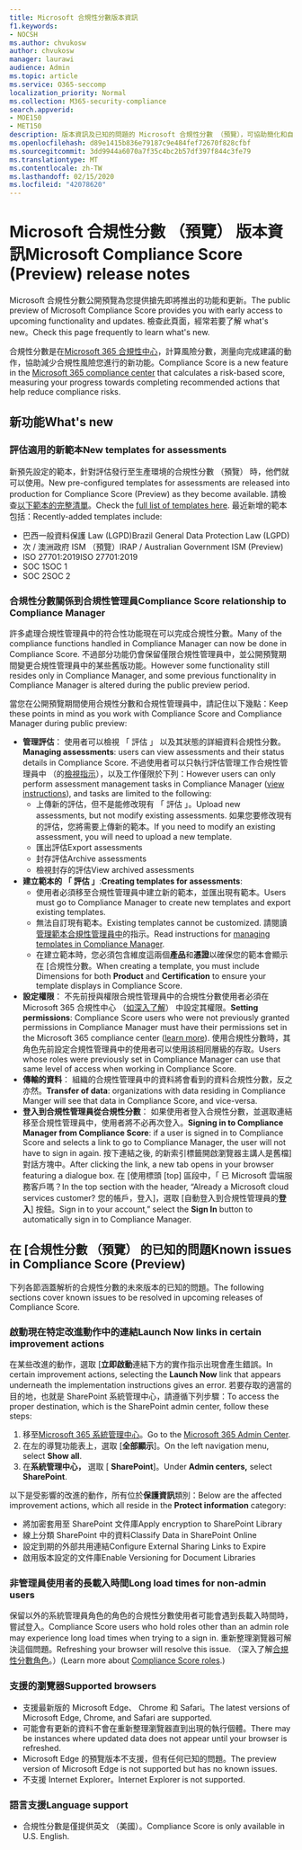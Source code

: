 ```yaml
---
title: Microsoft 合規性分數版本資訊
f1.keywords:
- NOCSH
ms.author: chvukosw
author: chvukosw
manager: laurawi
audience: Admin
ms.topic: article
ms.service: O365-seccomp
localization_priority: Normal
ms.collection: M365-security-compliance
search.appverid:
- MOE150
- MET150
description: 版本資訊及已知的問題的 Microsoft 合規性分數 （預覽），可協助簡化和自動化風險評定 M365 合規性中心中的功能。
ms.openlocfilehash: d89e1415b836e79187c9e484fef72670f828cfbf
ms.sourcegitcommit: 3dd9944a6070a7f35c4bc2b57df397f844c3fe79
ms.translationtype: MT
ms.contentlocale: zh-TW
ms.lasthandoff: 02/15/2020
ms.locfileid: "42078620"
---
```

# <a name="microsoft-compliance-score-preview-release-notes"></a><span data-ttu-id="52922-103">Microsoft 合規性分數 （預覽） 版本資訊</span><span class="sxs-lookup"><span data-stu-id="52922-103">Microsoft Compliance Score (Preview) release notes</span></span>

<span data-ttu-id="52922-104">Microsoft 合規性分數公開預覽為您提供搶先即將推出的功能和更新。</span><span class="sxs-lookup"><span data-stu-id="52922-104">The public preview of Microsoft Compliance Score provides you with early access to upcoming functionality and updates.</span></span> <span data-ttu-id="52922-105">檢查此頁面，經常若要了解 what's new。</span><span class="sxs-lookup"><span data-stu-id="52922-105">Check this page frequently to learn what's new.</span></span>

<span data-ttu-id="52922-106">合規性分數是在[Microsoft 365 合規性中心](microsoft-365-compliance-center.md)，計算風險分數，測量向完成建議的動作，協助減少合規性風險您進行的新功能。</span><span class="sxs-lookup"><span data-stu-id="52922-106">Compliance Score is a new feature in the [Microsoft 365 compliance center](microsoft-365-compliance-center.md) that calculates a risk-based score, measuring your progress towards completing recommended actions that help reduce compliance risks.</span></span>

## <a name="whats-new"></a><span data-ttu-id="52922-107">新功能</span><span class="sxs-lookup"><span data-stu-id="52922-107">What's new</span></span>

### <a name="new-templates-for-assessments"></a><span data-ttu-id="52922-108">評估適用的新範本</span><span class="sxs-lookup"><span data-stu-id="52922-108">New templates for assessments</span></span>

<span data-ttu-id="52922-109">新預先設定的範本，針對評估發行至生產環境的合規性分數 （預覽） 時，他們就可以使用。</span><span class="sxs-lookup"><span data-stu-id="52922-109">New pre-configured templates for assessments are released into production for Compliance Score (Preview) as they become available.</span></span> <span data-ttu-id="52922-110">請檢查[以下範本的完整清單](compliance-score.md#templates)。</span><span class="sxs-lookup"><span data-stu-id="52922-110">Check the [full list of templates here](compliance-score.md#templates).</span></span> <span data-ttu-id="52922-111">最近新增的範本包括：</span><span class="sxs-lookup"><span data-stu-id="52922-111">Recently-added templates include:</span></span>

- <span data-ttu-id="52922-112">巴西一般資料保護 Law (LGPD)</span><span class="sxs-lookup"><span data-stu-id="52922-112">Brazil General Data Protection Law (LGPD)</span></span>
- <span data-ttu-id="52922-113">次 / 澳洲政府 ISM （預覽）</span><span class="sxs-lookup"><span data-stu-id="52922-113">IRAP / Australian Government ISM (Preview)</span></span>
- <span data-ttu-id="52922-114">ISO 27701:2019</span><span class="sxs-lookup"><span data-stu-id="52922-114">ISO 27701:2019</span></span>
- <span data-ttu-id="52922-115">SOC 1</span><span class="sxs-lookup"><span data-stu-id="52922-115">SOC 1</span></span>
- <span data-ttu-id="52922-116">SOC 2</span><span class="sxs-lookup"><span data-stu-id="52922-116">SOC 2</span></span>

### <a name="compliance-score-relationship-to-compliance-manager"></a><span data-ttu-id="52922-117">合規性分數關係到合規性管理員</span><span class="sxs-lookup"><span data-stu-id="52922-117">Compliance Score relationship to Compliance Manager</span></span>

<span data-ttu-id="52922-118">許多處理合規性管理員中的符合性功能現在可以完成合規性分數。</span><span class="sxs-lookup"><span data-stu-id="52922-118">Many of the compliance functions handled in Compliance Manager can now be done in Compliance Score.</span></span> <span data-ttu-id="52922-119">不過部分功能仍會保留僅限合規性管理員中，並公開預覽期間變更合規性管理員中的某些舊版功能。</span><span class="sxs-lookup"><span data-stu-id="52922-119">However some functionality still resides only in Compliance Manager, and some previous functionality in Compliance Manager is altered during the public preview period.</span></span> 

<span data-ttu-id="52922-120">當您在公開預覽期間使用合規性分數和合規性管理員中，請記住以下幾點：</span><span class="sxs-lookup"><span data-stu-id="52922-120">Keep these points in mind as you work with Compliance Score and Compliance Manager during public preview:</span></span>

- <span data-ttu-id="52922-121">**管理評估**： 使用者可以檢視 「 評估 」 以及其狀態的詳細資料合規性分數。</span><span class="sxs-lookup"><span data-stu-id="52922-121">**Managing assessments**: users can view assessments and their status details in Compliance Score.</span></span> <span data-ttu-id="52922-122">不過使用者可以只執行評估管理工作合規性管理員中 （的[檢視指示](working-with-compliance-manager.md#assessments)），以及工作僅限於下列：</span><span class="sxs-lookup"><span data-stu-id="52922-122">However users can only perform assessment management tasks in Compliance Manager ([view instructions](working-with-compliance-manager.md#assessments)), and tasks are limited to the following:</span></span>
    - <span data-ttu-id="52922-123">上傳新的評估，但不是能修改現有 「 評估 」。</span><span class="sxs-lookup"><span data-stu-id="52922-123">Upload new assessments, but not modify existing assessments.</span></span> <span data-ttu-id="52922-124">如果您要修改現有的評估，您將需要上傳新的範本。</span><span class="sxs-lookup"><span data-stu-id="52922-124">If you need to modify an existing assessment, you will need to upload a new template.</span></span>
    - <span data-ttu-id="52922-125">匯出評估</span><span class="sxs-lookup"><span data-stu-id="52922-125">Export assessments</span></span>
    - <span data-ttu-id="52922-126">封存評估</span><span class="sxs-lookup"><span data-stu-id="52922-126">Archive assessments</span></span>
    - <span data-ttu-id="52922-127">檢視封存的評估</span><span class="sxs-lookup"><span data-stu-id="52922-127">View archived assessments</span></span>
 - <span data-ttu-id="52922-128">**建立範本的 「 評估 」**:</span><span class="sxs-lookup"><span data-stu-id="52922-128">**Creating templates for assessments**:</span></span> 
   - <span data-ttu-id="52922-129">使用者必須移至合規性管理員中建立新的範本，並匯出現有範本。</span><span class="sxs-lookup"><span data-stu-id="52922-129">Users must go to Compliance Manager to create new templates and export existing templates.</span></span> 
   - <span data-ttu-id="52922-130">無法自訂現有範本。</span><span class="sxs-lookup"><span data-stu-id="52922-130">Existing templates cannot be customized.</span></span> <span data-ttu-id="52922-131">請閱讀[管理範本合規性管理員中](working-with-compliance-manager.md#templates)的指示。</span><span class="sxs-lookup"><span data-stu-id="52922-131">Read instructions for [managing templates in Compliance Manager](working-with-compliance-manager.md#templates).</span></span>
   - <span data-ttu-id="52922-132">在建立範本時，您必須包含維度這兩個**產品**和**憑證**以確保您的範本會顯示在 [合規性分數。</span><span class="sxs-lookup"><span data-stu-id="52922-132">When creating a template, you must include Dimensions for both **Product** and **Certification** to ensure your template displays in Compliance Score.</span></span>
 - <span data-ttu-id="52922-133">**設定權限**： 不先前授與權限合規性管理員中的合規性分數使用者必須在 Microsoft 365 合規性中心 （[如深入了解](compliance-score-setup.md#set-user-permissions-and-assign-roles)） 中設定其權限。</span><span class="sxs-lookup"><span data-stu-id="52922-133">**Setting permissions**: Compliance Score users who were not previously granted permissions in Compliance Manager must have their permissions set in the Microsoft 365 compliance center ([learn more](compliance-score-setup.md#set-user-permissions-and-assign-roles)).</span></span> <span data-ttu-id="52922-134">使用合規性分數時，其角色先前設定合規性管理員中的使用者可以使用該相同層級的存取。</span><span class="sxs-lookup"><span data-stu-id="52922-134">Users whose roles were previously set in Compliance Manager can use that same level of access when working in Compliance Score.</span></span>
- <span data-ttu-id="52922-135">**傳輸的資料**： 組織的合規性管理員中的資料將會看到的資料合規性分數，反之亦然。</span><span class="sxs-lookup"><span data-stu-id="52922-135">**Transfer of data**: organizations with data residing in Compliance Manger will see that data in Compliance Score, and vice-versa.</span></span>
- <span data-ttu-id="52922-136">**登入到合規性管理員從合規性分數**： 如果使用者登入合規性分數，並選取連結移至合規性管理員中，使用者將不必再次登入。</span><span class="sxs-lookup"><span data-stu-id="52922-136">**Signing in to Compliance Manager from Compliance Score**: if a user is signed in to Compliance Score and selects a link to go to Compliance Manager, the user will not have to sign in again.</span></span> <span data-ttu-id="52922-137">按下連結之後, 的新索引標籤開啟瀏覽器主講人是舊檔] 對話方塊中。</span><span class="sxs-lookup"><span data-stu-id="52922-137">After clicking the link, a new tab opens in your browser featuring a dialogue box.</span></span> <span data-ttu-id="52922-138">在 [使用標頭 [top] 區段中，「 已 Microsoft 雲端服務客戶嗎？</span><span class="sxs-lookup"><span data-stu-id="52922-138">In the top section with the header, “Already a Microsoft cloud services customer?</span></span> <span data-ttu-id="52922-139">您的帳戶，登入]，選取 [自動登入到合規性管理員的**登入**] 按鈕。</span><span class="sxs-lookup"><span data-stu-id="52922-139">Sign in to your account,” select the **Sign In** button to automatically sign in to Compliance Manager.</span></span>

## <a name="known-issues-in-compliance-score-preview"></a><span data-ttu-id="52922-140">在 [合規性分數 （預覽） 的已知的問題</span><span class="sxs-lookup"><span data-stu-id="52922-140">Known issues in Compliance Score (Preview)</span></span>

<span data-ttu-id="52922-141">下列各節涵蓋解析的合規性分數的未來版本的已知的問題。</span><span class="sxs-lookup"><span data-stu-id="52922-141">The following sections cover known issues to be resolved in upcoming releases of Compliance Score.</span></span>

### <a name="launch-now-links-in-certain-improvement-actions"></a><span data-ttu-id="52922-142">啟動現在特定改進動作中的連結</span><span class="sxs-lookup"><span data-stu-id="52922-142">Launch Now links in certain improvement actions</span></span>

<span data-ttu-id="52922-143">在某些改進的動作，選取 [**立即啟動**連結下方的實作指示出現會產生錯誤。</span><span class="sxs-lookup"><span data-stu-id="52922-143">In certain improvement actions, selecting the **Launch Now** link that appears underneath the implementation instructions gives an error.</span></span> <span data-ttu-id="52922-144">若要存取的適當的目的地，也就是 SharePoint 系統管理中心，請遵循下列步驟：</span><span class="sxs-lookup"><span data-stu-id="52922-144">To access the proper destination, which is the SharePoint admin center, follow these steps:</span></span>

1. <span data-ttu-id="52922-145">移至[Microsoft 365 系統管理中心](https://admin.microsoft.com)。</span><span class="sxs-lookup"><span data-stu-id="52922-145">Go to the [Microsoft 365 Admin Center](https://admin.microsoft.com).</span></span>
2. <span data-ttu-id="52922-146">在左的導覽功能表上，選取 [**全部顯示**]。</span><span class="sxs-lookup"><span data-stu-id="52922-146">On the left navigation menu, select **Show all**.</span></span>
3. <span data-ttu-id="52922-147">在**系統管理中心，** 選取 [ **SharePoint**]。</span><span class="sxs-lookup"><span data-stu-id="52922-147">Under **Admin centers,** select **SharePoint**.</span></span>

<span data-ttu-id="52922-148">以下是受影響的改進的動作，所有位於**保護資訊**類別：</span><span class="sxs-lookup"><span data-stu-id="52922-148">Below are the affected improvement actions, which all reside in the **Protect information** category:</span></span>
  - <span data-ttu-id="52922-149">將加密套用至 SharePoint 文件庫</span><span class="sxs-lookup"><span data-stu-id="52922-149">Apply encryption to SharePoint Library</span></span>
  - <span data-ttu-id="52922-150">線上分類 SharePoint 中的資料</span><span class="sxs-lookup"><span data-stu-id="52922-150">Classify Data in SharePoint Online</span></span>
  - <span data-ttu-id="52922-151">設定到期的外部共用連結</span><span class="sxs-lookup"><span data-stu-id="52922-151">Configure External Sharing Links to Expire</span></span>
  - <span data-ttu-id="52922-152">啟用版本設定的文件庫</span><span class="sxs-lookup"><span data-stu-id="52922-152">Enable Versioning for Document Libraries</span></span>

### <a name="long-load-times-for-non-admin-users"></a><span data-ttu-id="52922-153">非管理員使用者的長載入時間</span><span class="sxs-lookup"><span data-stu-id="52922-153">Long load times for non-admin users</span></span>
<span data-ttu-id="52922-154">保留以外的系統管理員角色的角色的合規性分數使用者可能會遇到長載入時間時，嘗試登入。</span><span class="sxs-lookup"><span data-stu-id="52922-154">Compliance Score users who hold roles other than an admin role may experience long load times when trying to a sign in.</span></span> <span data-ttu-id="52922-155">重新整理瀏覽器可解決這個問題。</span><span class="sxs-lookup"><span data-stu-id="52922-155">Refreshing your browser will resolve this issue.</span></span> <span data-ttu-id="52922-156">（深入了解[合規性分數角色](compliance-score-setup.md#set-user-permissions-and-assign-roles)。）</span><span class="sxs-lookup"><span data-stu-id="52922-156">(Learn more about [Compliance Score roles](compliance-score-setup.md#set-user-permissions-and-assign-roles).)</span></span>

### <a name="supported-browsers"></a><span data-ttu-id="52922-157">支援的瀏覽器</span><span class="sxs-lookup"><span data-stu-id="52922-157">Supported browsers</span></span>

- <span data-ttu-id="52922-158">支援最新版的 Microsoft Edge、 Chrome 和 Safari。</span><span class="sxs-lookup"><span data-stu-id="52922-158">The latest versions of Microsoft Edge, Chrome, and Safari are supported.</span></span>
- <span data-ttu-id="52922-159">可能會有更新的資料不會在重新整理瀏覽器直到出現的執行個體。</span><span class="sxs-lookup"><span data-stu-id="52922-159">There may be instances where updated data does not appear until your browser is refreshed.</span></span>
- <span data-ttu-id="52922-160">Microsoft Edge 的預覽版本不支援，但有任何已知的問題。</span><span class="sxs-lookup"><span data-stu-id="52922-160">The preview version of Microsoft Edge is not supported but has no known issues.</span></span>
- <span data-ttu-id="52922-161">不支援 Internet Explorer。</span><span class="sxs-lookup"><span data-stu-id="52922-161">Internet Explorer is not supported.</span></span>
 
### <a name="language-support"></a><span data-ttu-id="52922-162">語言支援</span><span class="sxs-lookup"><span data-stu-id="52922-162">Language support</span></span>

- <span data-ttu-id="52922-163">合規性分數是僅提供英文 （美國）。</span><span class="sxs-lookup"><span data-stu-id="52922-163">Compliance Score is only available in U.S. English.</span></span>
